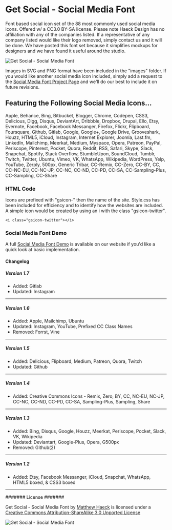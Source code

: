 # Get Social - Social Media Font #

Font based social icon set of the 88 most commonly used social media icons. Offered w/ a CC3.0 BY-SA license. Please note Haeck Design has no affiliation with any of the companies listed. If a representative of any company listed would like their logo removed, simply contact us and it will be done. We have posted this font set because it simplifies mockups for designers and we have found it useful around the studio.

![Get Social - Social Media Font](https://cdn.haeckdesign.com/demo/get-social-social-media-font.jpg)

Images in SVG and PNG format have been included in the "images" folder.  If you would like another social media icon included, simply add a request to the [Social Media Font Project Page](https://haeckdesign.com/freebies/icons/get-social-icon-set) and we'll do our best to include it on future revisions.


## Featuring the Following Social Media Icons... ##

Apple, Behance, Bing, Bitbucket, Blogger, Chrome, Codepen, CSS3, Delicious, Digg, Disqus, DeviantArt, Dribbble, Dropbox, Drupal, Ello, Etsy, Evernote, Facebook, Facebook Messanger, Firefox, Flickr, Flipboard, Foursquare, Github, Gitlab, Google, Google+, Google Drive, Grooveshark, Houzz, HTML5, iCloud, Instagram, Internet Explorer, Joomla, Last.fm, LinkedIn, Mailchimp, Meerkat, Medium, Myspace, Opera, Patreon, PayPal, Periscope, Pinterest, Pocket, Quora, Reddit, RSS, Safari, Skype, Slack, Snapchat, Spotify, Stack Overflow, StumbleUpon, SoundCloud, Tumblr, Twitch, Twitter, Ubuntu, Vimeo, VK, WhatsApp, Wikipedia, WordPress, Yelp, YouTube, Zerply, 500px, Generic Tribar, CC-Remix, CC-Zero, CC-BY, CC, CC-NC-EU, CC-NC-JP, CC-NC, CC-ND, CC-PD, CC-SA, CC-Sampling-Plus, CC-Sampling, CC-Share


### HTML Code ###

Icons are prefixed with "gsicon-" then the name of the site. Style.css has been included for efficiency and to identify how the websites are included. A simple icon would be created by using an i with the class "gsicon-twitter".

```<i class="gsicon-twitter"></i>```


### Social Media Font Demo ###

A full [Social Media Font Demo](https://demo.haeckdesign.com/get-social-icon-set/) is available on our website if you'd like a quick look at basic implementation.


#### Changelog ####

##### Version 1.7 #####
* Added: Gitlab
* Updated: Instagram

---

##### Version 1.6 #####
* Added: Apple, Mailchimp, Ubuntu
* Updated: Instagram, YouTube, Prefixed CC Class Names
* Removed: Forrst, Vine

---

##### Version 1.5 #####
* Added: Delicious, Flipboard, Medium, Patreon, Quora, Twitch
* Updated: Github

---

##### Version 1.4 #####
* Added: Creative Commons Icons - Remix, Zero, BY, CC, NC-EU, NC-JP, CC-NC, CC-ND, CC-PD, CC-SA, Sampling-Plus, Sampling, Share 

---

##### Version 1.3 #####
* Added: Bing, Disqus, Google, Houzz, Meerkat, Periscope, Pocket, Slack, VK, Wikipedia
* Updated: Deviantart, Google-Plus, Opera, G500px
* Removed: Github(2)

---

##### Version 1.2 #####
* Added: Etsy, Facebook Messanger, iCloud, Snapchat, WhatsApp, HTML5 boxed, & CSS3 boxed

---

####### License #######

<span xmlns:dct="http://purl.org/dc/terms/" href="http://purl.org/dc/dcmitype/StillImage" property="dct:title" rel="dct:type">Get Social - Social Media Font</span> by [Matthew Haeck](https://haeckdesign.com/freebies/icons/get-social-icon-set) is licensed under a [Creative Commons Attribution-ShareAlike 3.0 Unported License](https://creativecommons.org/licenses/by-sa/3.0/deed.en_US)

![Get Social - Social Media Font](https://licensebuttons.net/l/by-sa/3.0/80x15.png)
